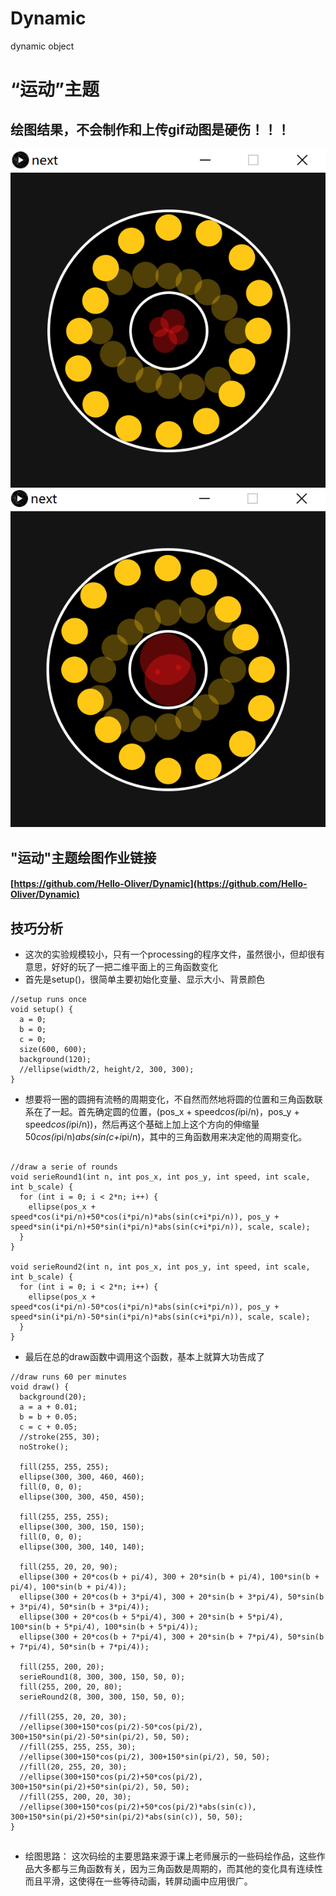 # Dynamic
dynamic object

# “运动”主题
## 绘图结果，不会制作和上传gif动图是硬伤！！！
![image](https://github.com/Hello-Oliver/Dynamic/blob/master/1.PNG)
![image](https://github.com/Hello-Oliver/Dynamic/blob/master/2.PNG)
## "运动"主题绘图作业链接
####    [https://github.com/Hello-Oliver/Dynamic](https://github.com/Hello-Oliver/Dynamic)
## 技巧分析
-   这次的实验规模较小，只有一个processing的程序文件，虽然很小，但却很有意思，好好的玩了一把二维平面上的三角函数变化
-   首先是setup()，很简单主要初始化变量、显示大小、背景颜色
```ecmascript 6
//setup runs once 
void setup() {
  a = 0;
  b = 0;
  c = 0;
  size(600, 600);
  background(120);
  //ellipse(width/2, height/2, 300, 300);
}
```
-   想要将一圈的圆拥有流畅的周期变化，不自然而然地将圆的位置和三角函数联系在了一起。首先确定圆的位置，(pos_x + speed*cos(i*pi/n)，pos_y + speed*cos(i*pi/n))，然后再这个基础上加上这个方向的伸缩量50*cos(i*pi/n)*abs(sin(c+i*pi/n)，其中的三角函数用来决定他的周期变化。
```ecmascript 6

//draw a serie of rounds
void serieRound1(int n, int pos_x, int pos_y, int speed, int scale, int b_scale) {
  for (int i = 0; i < 2*n; i++) {
    ellipse(pos_x + speed*cos(i*pi/n)+50*cos(i*pi/n)*abs(sin(c+i*pi/n)), pos_y + speed*sin(i*pi/n)+50*sin(i*pi/n)*abs(sin(c+i*pi/n)), scale, scale);
  }
}

void serieRound2(int n, int pos_x, int pos_y, int speed, int scale, int b_scale) {
  for (int i = 0; i < 2*n; i++) {
    ellipse(pos_x + speed*cos(i*pi/n)-50*cos(i*pi/n)*abs(sin(c+i*pi/n)), pos_y + speed*sin(i*pi/n)-50*sin(i*pi/n)*abs(sin(c+i*pi/n)), scale, scale);
  }
}

```
-   最后在总的draw函数中调用这个函数，基本上就算大功告成了
```ecmascript 6
//draw runs 60 per minutes
void draw() {
  background(20);
  a = a + 0.01;
  b = b + 0.05;
  c = c + 0.05;
  //stroke(255, 30);
  noStroke();
 
  fill(255, 255, 255);
  ellipse(300, 300, 460, 460);
  fill(0, 0, 0);
  ellipse(300, 300, 450, 450);
  
  fill(255, 255, 255);
  ellipse(300, 300, 150, 150);
  fill(0, 0, 0);
  ellipse(300, 300, 140, 140);
  
  fill(255, 20, 20, 90);
  ellipse(300 + 20*cos(b + pi/4), 300 + 20*sin(b + pi/4), 100*sin(b + pi/4), 100*sin(b + pi/4));
  ellipse(300 + 20*cos(b + 3*pi/4), 300 + 20*sin(b + 3*pi/4), 50*sin(b + 3*pi/4), 50*sin(b + 3*pi/4));
  ellipse(300 + 20*cos(b + 5*pi/4), 300 + 20*sin(b + 5*pi/4), 100*sin(b + 5*pi/4), 100*sin(b + 5*pi/4));
  ellipse(300 + 20*cos(b + 7*pi/4), 300 + 20*sin(b + 7*pi/4), 50*sin(b + 7*pi/4), 50*sin(b + 7*pi/4));
  
  fill(255, 200, 20);
  serieRound1(8, 300, 300, 150, 50, 0);
  fill(255, 200, 20, 80);
  serieRound2(8, 300, 300, 150, 50, 0);
  
  //fill(255, 20, 20, 30);
  //ellipse(300+150*cos(pi/2)-50*cos(pi/2), 300+150*sin(pi/2)-50*sin(pi/2), 50, 50);
  //fill(255, 255, 255, 30);
  //ellipse(300+150*cos(pi/2), 300+150*sin(pi/2), 50, 50);
  //fill(20, 255, 20, 30);
  //ellipse(300+150*cos(pi/2)+50*cos(pi/2), 300+150*sin(pi/2)+50*sin(pi/2), 50, 50);
  //fill(255, 200, 20, 30);
  //ellipse(300+150*cos(pi/2)+50*cos(pi/2)*abs(sin(c)), 300+150*sin(pi/2)+50*sin(pi/2)*abs(sin(c)), 50, 50);
}
```
## 
-   绘图思路：
这次码绘的主要思路来源于课上老师展示的一些码绘作品，这些作品大多都与三角函数有关，因为三角函数是周期的，而其他的变化具有连续性而且平滑，这使得在一些等待动画，转屏动画中应用很广。
